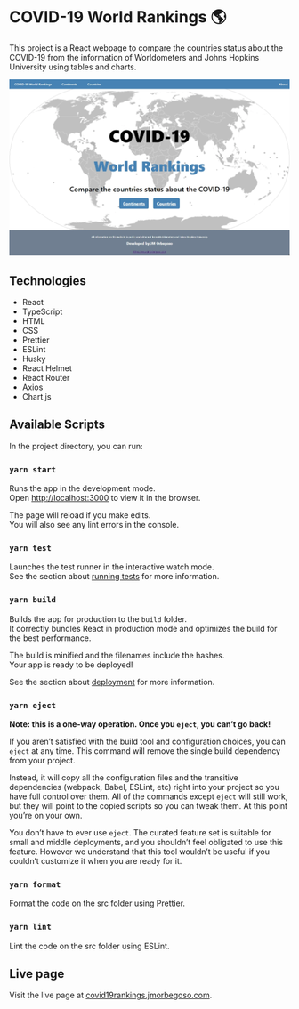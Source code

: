 # COVID-19 World Rankings 🌎

This project is a React webpage to compare the countries status about the COVID-19 from the information of Worldometers and Johns Hopkins University using tables and charts.

[![Landing page](https://raw.githubusercontent.com/JMOrbegoso/covid19-world-rankings/main/docs/img/main.webp)](https://covid19rankings.jmorbegoso.com)

## Technologies

- React
- TypeScript
- HTML
- CSS
- Prettier
- ESLint
- Husky
- React Helmet
- React Router
- Axios
- Chart.js

## Available Scripts

In the project directory, you can run:

### `yarn start`

Runs the app in the development mode.\
Open [http://localhost:3000](http://localhost:3000) to view it in the browser.

The page will reload if you make edits.\
You will also see any lint errors in the console.

### `yarn test`

Launches the test runner in the interactive watch mode.\
See the section about [running tests](https://facebook.github.io/create-react-app/docs/running-tests) for more information.

### `yarn build`

Builds the app for production to the `build` folder.\
It correctly bundles React in production mode and optimizes the build for the best performance.

The build is minified and the filenames include the hashes.\
Your app is ready to be deployed!

See the section about [deployment](https://facebook.github.io/create-react-app/docs/deployment) for more information.

### `yarn eject`

**Note: this is a one-way operation. Once you `eject`, you can’t go back!**

If you aren’t satisfied with the build tool and configuration choices, you can `eject` at any time. This command will remove the single build dependency from your project.

Instead, it will copy all the configuration files and the transitive dependencies (webpack, Babel, ESLint, etc) right into your project so you have full control over them. All of the commands except `eject` will still work, but they will point to the copied scripts so you can tweak them. At this point you’re on your own.

You don’t have to ever use `eject`. The curated feature set is suitable for small and middle deployments, and you shouldn’t feel obligated to use this feature. However we understand that this tool wouldn’t be useful if you couldn’t customize it when you are ready for it.

### `yarn format`

Format the code on the src folder using Prettier.

### `yarn lint`

Lint the code on the src folder using ESLint.

## Live page

Visit the live page at [covid19rankings.jmorbegoso.com](https://covid19rankings.jmorbegoso.com).
